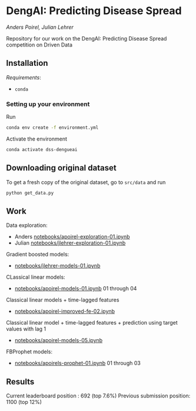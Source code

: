 # DengAI: Predicting Disease Spread
*Anders Poirel, Julian Lehrer*

Repository for our work on the  DengAI: Predicting Disease Spread competition on Driven Data

## Installation

*Requirements*:
- `conda`

### Setting up your environment

Run
```bash
conda env create -f environment.yml
```
Activate the environment
```bash
conda activate dss-dengueai
```

## Downloading original dataset
To get a fresh copy of the original dataset, go to `src/data` and run
```bash
python get_data.py
```

## Work

Data exploration:
- Anders [notebooks/apoirel-exploration-01.ipynb](notebooks/apoirel-exploration-01.ipynb)
- Julian [notebooks/jlehrer-exploration-01.ipynb](notebooks/jlehrer-exploration-01.ipynb)

Gradient boosted models:
- [notebooks/jlehrer-models-01.ipynb](notebooks/jlehrer-models-01.ipynb)

CLassical linear models:
- [notebooks/apoirel-models-01.ipynb](notebooks/apoirel-models-01.ipynb) 01 through 04

Classical linear models + time-lagged features
- [notebooks/apoirel-improved-fe-02.ipynb](notebooks/apoirel-improved-fe-02.ipynb)

Classical linear model + time-lagged features + prediction using target values with lag 1
- [notebooks/apoirel-models-05.ipynb](notebooks/apoirel-improved-fe-02.ipynb)

FBProphet models:
- [notebooks/apoirels-prophet-01.ipynb](notebooks/apoirel-prophet-01.ipynb) 01 through 03

## Results

Current leaderboard position : 692 (top 7.6%)
Previous submission position: 1100 (top 12%)